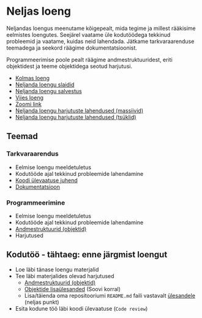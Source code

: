# Neljas loeng

Neljandas loengus meenutame kõigepealt, mida tegime ja millest rääkisime eelmistes loengutes. Seejärel vaatame üle kodutöödega tekkinud probleemid ja vaatame, kuidas neid lahendada. Jätkame tarkvaraarenduse teemadega ja seekord räägime dokumentatsioonist.

Programmeerimise poole pealt räägime andmestruktuuridest, eriti objektidest ja teeme objektidega seotud harjutusi.

- [Kolmas loeng](../Lesson-03/README.md)
- [Neljanda loengu slaidid](Slides.md)
- [Neljanda loengu salvestus](https://youtu.be/TbHJyI2NwlA)
- [Viies loeng](../Lesson-05/README.md)
- [Zoomi link](https://zoom.us/j/98412128345?pwd=jNcfZrAJXaJ2m8gJo3Rdlp8poazliv.1)
- [Neljanda loengu harjutuste lahendused (massiivid)](../../../Subjects/Programming-Basics/Solutions/Arrays/README.md)
- [Neljanda loengu harjutuste lahendused (tsüklid)](../../../Subjects/Programming-Basics/Solutions/Loops/README.md)

## Teemad

### Tarkvaraarendus

- Eelmise loengu meeldetuletus
- Kodutööde ajal tekkinud probleemide lahendamine
- [Koodi ülevaatuse juhend](../../../Subjects/Software-Development/Topics/Code-Review-Guide/README.md)
- [Dokumentatsioon](../../../Subjects/Software-Development/Topics/Documentation/README.md)

### Programmeerimine

- Eelmise loengu meeldetuletus
- Kodutööde ajal tekkinud probleemide lahendamine
- [Andmestruktuurid (objektid)](../../../Subjects/Programming-Basics/Topics/Data-Structures/README.md#objekt)
- Harjutused

## Kodutöö - tähtaeg: enne järgmist loengut

- Loe läbi tänase loengu materjalid
- Tee läbi materjalides olevad harjutused
  - [Andmestruktuurid (objektid)](../../../Subjects/Programming-Basics/Topics/Data-Structures/README.md#harjutused)
  - [Objektide lisaülesanded](../../../Subjects/Programming-Basics/Topics/Data-Structures/Exercises-Objects.md) (Soovi korral)
  - Lisa/täienda oma repositooriumi `README.md` faili vastavalt [ülesandele](../../../Subjects/Software-Development/Topics/Documentation/README.md#harjutused) (neljas punkt)
- Esita kodune töö läbi koodi ülevaatuse (`Code review`)
